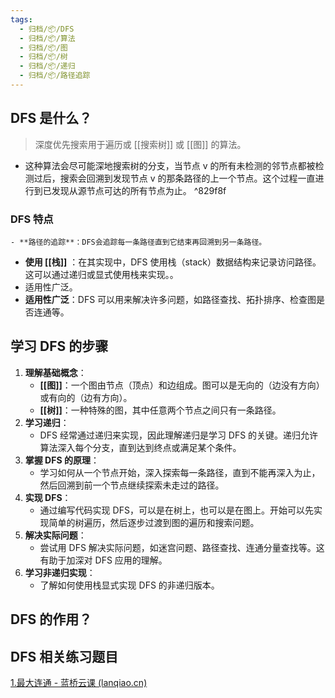 ```yaml
---
tags:
  - 归档/📦/DFS
  - 归档/📦/算法
  - 归档/📦/图
  - 归档/📦/树
  - 归档/📦/递归
  - 归档/📦/路径追踪
---
```


## DFS 是什么？

> 深度优先搜索用于遍历或 [[搜索树]] 或 [[图]] 的算法。

- 这种算法会尽可能深地搜索树的分支，当节点 v 的所有未检测的邻节点都被检测过后，搜索会回溯到发现节点 v 的那条路径的上一个节点。这个过程一直进行到已发现从源节点可达的所有节点为止。 ^829f8f

### DFS 特点

	- **路径的追踪**：DFS会追踪每一条路径直到它结束再回溯到另一条路径。
- **使用 [[栈]]** ：在其实现中，DFS 使用栈（stack）数据结构来记录访问路径。这可以通过递归或显式使用栈来实现。。
- 适用性广泛。
- **适用性广泛**：DFS 可以用来解决许多问题，如路径查找、拓扑排序、检查图是否连通等。

## 学习 DFS 的步骤

1. **理解基础概念**：
	- **[[图]]**：一个图由节点（顶点）和边组成。图可以是无向的（边没有方向）或有向的（边有方向）。
	- **[[树]]**：一种特殊的图，其中任意两个节点之间只有一条路径。
2. **学习递归**：
	- DFS 经常通过递归来实现，因此理解递归是学习 DFS 的关键。递归允许算法深入每个分支，直到达到终点或满足某个条件。
3. **掌握 DFS 的原理**：
	- 学习如何从一个节点开始，深入探索每一条路径，直到不能再深入为止，然后回溯到前一个节点继续探索未走过的路径。
4. **实现 DFS**：
	- 通过编写代码实现 DFS，可以是在树上，也可以是在图上。开始可以先实现简单的树遍历，然后逐步过渡到图的遍历和搜索问题。
5. **解决实际问题**：
	- 尝试用 DFS 解决实际问题，如迷宫问题、路径查找、连通分量查找等。这有助于加深对 DFS 应用的理解。
6. **学习非递归实现**：
	- 了解如何使用栈显式实现 DFS 的非递归版本。

## DFS 的作用？

## DFS 相关练习题目

[1.最大连通 - 蓝桥云课 (lanqiao.cn)](https://www.lanqiao.cn/problems/2410/learning/?page=1&first_category_id=1&second_category_id=3&problem_id=2410)
